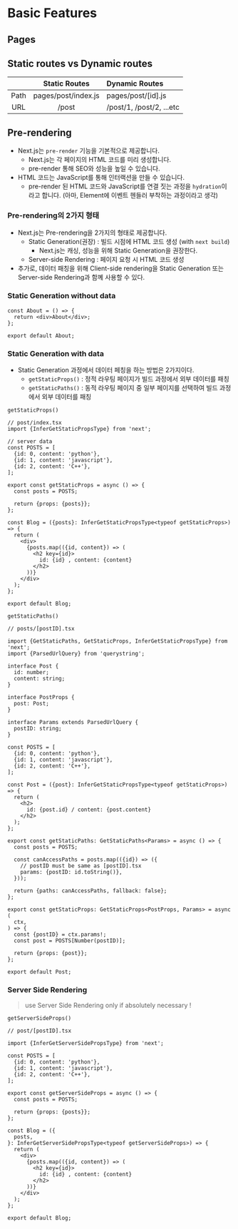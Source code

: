 # Basic Features

## Pages

## Static routes vs Dynamic routes

|      |    Static Routes    | Dynamic Routes           |
| :--: | :-----------------: | :----------------------- |
| Path | pages/post/index.js | pages/post/[id].js       |
| URL  |        /post        | /post/1, /post/2, ...etc |

## Pre-rendering

- Next.js는 `pre-render` 기능을 기본적으로 제공합니다.
  - Next.js는 각 페이지의 HTML 코드를 미리 생성합니다.
  - pre-render 통해 SEO와 성능을 높일 수 있습니다.
- HTML 코드는 JavaScript를 통해 인터랙션을 만들 수 있습니다.
  - pre-render 된 HTML 코드와 JavaScript를 연결 짓는 과정을 `hydration`이라고 합니다.
    (아마, Element에 이벤트 헨들러 부착하는 과정이라고 생각)

### Pre-rendering의 2가지 형태

- Next.js는 Pre-rendering을 2가지의 형태로 제공합니다.
  - Static Generation(권장) : 빌드 시점에 HTML 코드 생성 (with `next build`)
    - Next.js는 캐싱, 성능을 위해 Static Generation을 권장한다.
  - Server-side Rendering : 페이지 요청 시 HTML 코드 생성
- 추가로, 데이터 패칭을 위해 Client-side rendering을 Static Generation 또는 Server-side Rendering과 함꼐 사용할 수 있다.

### Static Generation without data

```tsx
const About = () => {
  return <div>About</div>;
};

export default About;
```

### Static Generation with data

- Static Generation 과정에서 데이터 페칭을 하는 방법은 2가지이다.
  - `getStaticProps()` : 정적 라우팅 페이지가 빌드 과정에서 외부 데이터를 패칭
  - `getStaticPaths()` : 동적 라우팅 페이지 중 일부 페이지를 선택하여 빌드 과정에서 외부 데이터를 패칭

`getStaticProps()`

```tsx
// post/index.tsx
import {InferGetStaticPropsType} from 'next';

// server data
const POSTS = [
  {id: 0, content: 'python'},
  {id: 1, content: 'javascript'},
  {id: 2, content: 'C++'},
];

export const getStaticProps = async () => {
  const posts = POSTS;

  return {props: {posts}};
};

const Blog = ({posts}: InferGetStaticPropsType<typeof getStaticProps>) => {
  return (
    <div>
      {posts.map(({id, content}) => (
        <h2 key={id}>
          id: {id} , content: {content}
        </h2>
      ))}
    </div>
  );
};

export default Blog;
```

`getStaticPaths()`

```tsx
// posts/[postID].tsx

import {GetStaticPaths, GetStaticProps, InferGetStaticPropsType} from 'next';
import {ParsedUrlQuery} from 'querystring';

interface Post {
  id: number;
  content: string;
}

interface PostProps {
  post: Post;
}

interface Params extends ParsedUrlQuery {
  postID: string;
}

const POSTS = [
  {id: 0, content: 'python'},
  {id: 1, content: 'javascript'},
  {id: 2, content: 'C++'},
];

const Post = ({post}: InferGetStaticPropsType<typeof getStaticProps>) => {
  return (
    <h2>
      id: {post.id} / content: {post.content}
    </h2>
  );
};

export const getStaticPaths: GetStaticPaths<Params> = async () => {
  const posts = POSTS;

  const canAccessPaths = posts.map(({id}) => ({
    // postID must be same as [postID].tsx
    params: {postID: id.toString()},
  }));

  return {paths: canAccessPaths, fallback: false};
};

export const getStaticProps: GetStaticProps<PostProps, Params> = async (
  ctx,
) => {
  const {postID} = ctx.params!;
  const post = POSTS[Number(postID)];

  return {props: {post}};
};

export default Post;
```

### Server Side Rendering

> use Server Side Rendering only if absolutely necessary !

`getServerSideProps()`

```tsx
// post/[postID].tsx

import {InferGetServerSidePropsType} from 'next';

const POSTS = [
  {id: 0, content: 'python'},
  {id: 1, content: 'javascript'},
  {id: 2, content: 'C++'},
];

export const getServerSideProps = async () => {
  const posts = POSTS;

  return {props: {posts}};
};

const Blog = ({
  posts,
}: InferGetServerSidePropsType<typeof getServerSideProps>) => {
  return (
    <div>
      {posts.map(({id, content}) => (
        <h2 key={id}>
          id: {id} , content: {content}
        </h2>
      ))}
    </div>
  );
};

export default Blog;
```
